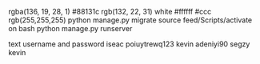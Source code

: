 


rgba(136, 19, 28, 1)
#88131c
rgb(132, 22, 31)
white
#ffffff
#ccc
rgb(255,255,255)
 python manage.py migrate
 source feed/Scripts/activate        on bash 
 python manage.py runserver

text username and password
  iseac
 poiuytrewq123
  kevin
 adeniyi90
  segzy
 kevin